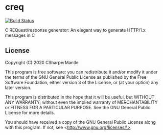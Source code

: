 # creq

[![Build Status](https://travis-ci.com/CSharperMantle/creq.svg?branch=master)](https://travis-ci.com/CSharperMantle/creq)

C REQuest/response generator: An elegant way to generate HTTP/1.x messages in C

## License

Copyright (C) 2020  CSharperMantle

This program is free software: you can redistribute it and/or modify
it under the terms of the GNU General Public License as published by
the Free Software Foundation, either version 3 of the License, or
(at your option) any later version.

This program is distributed in the hope that it will be useful,
but WITHOUT ANY WARRANTY; without even the implied warranty of
MERCHANTABILITY or FITNESS FOR A PARTICULAR PURPOSE.  See the
GNU General Public License for more details.

You should have received a copy of the GNU General Public License
along with this program.  If not, see \<http://www.gnu.org/licenses/\>.
